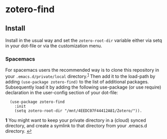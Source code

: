 # zotero-find

## Install

Install in the usual way and set the `zotero-root-dir` variable either via setq in your dot-file or via the customization menu.

### Spacemacs

For spacemacs users the recommended way is to clone this repository in your `.emacs.d/private/local` directory.<sup id="a1">[1](#f1)</sup> Then add it to the load-path by adding `(use-package zotero-find)` to the list of additional packages. Subsequently load it by adding the following use-package (or use require) declaration in the user-config section of your dot-file: 
```
  (use-package zotero-find
    :init
    (setq zotero-root-dir "/mnt/4EEDC07F44412A81/Zotero/")).
```

<b id="f1">1</b> You might want to keep your private directory in a (cloud) synced directory, and create a symlink to that directory from your .emacs.d directory. [↩](#a1)
